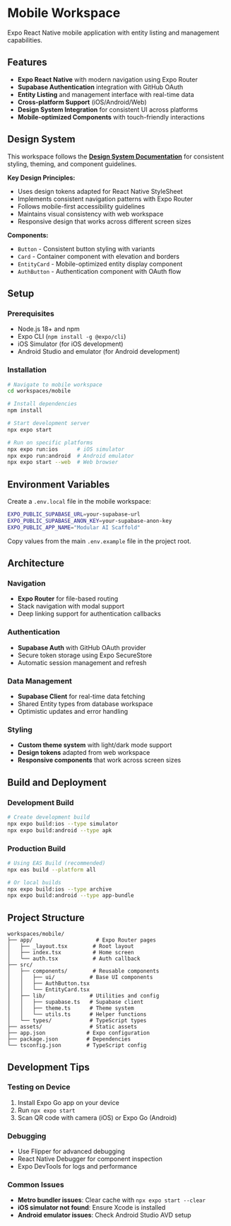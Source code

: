 # Mobile Workspace

Expo React Native mobile application with entity listing and management capabilities.

## Features
- **Expo React Native** with modern navigation using Expo Router
- **Supabase Authentication** integration with GitHub OAuth
- **Entity Listing** and management interface with real-time data
- **Cross-platform Support** (iOS/Android/Web)
- **Design System Integration** for consistent UI across platforms
- **Mobile-optimized Components** with touch-friendly interactions

## Design System

This workspace follows the **[Design System Documentation](../../docs/design-system.md)** for consistent styling, theming, and component guidelines.

**Key Design Principles:**
- Uses design tokens adapted for React Native StyleSheet
- Implements consistent navigation patterns with Expo Router
- Follows mobile-first accessibility guidelines
- Maintains visual consistency with web workspace
- Responsive design that works across different screen sizes

**Components:**
- `Button` - Consistent button styling with variants
- `Card` - Container component with elevation and borders
- `EntityCard` - Mobile-optimized entity display component
- `AuthButton` - Authentication component with OAuth flow

## Setup

### Prerequisites
- Node.js 18+ and npm
- Expo CLI (`npm install -g @expo/cli`)
- iOS Simulator (for iOS development)
- Android Studio and emulator (for Android development)

### Installation
```bash
# Navigate to mobile workspace
cd workspaces/mobile

# Install dependencies
npm install

# Start development server
npx expo start

# Run on specific platforms
npx expo run:ios      # iOS simulator
npx expo run:android  # Android emulator
npx expo start --web  # Web browser
```

## Environment Variables
Create a `.env.local` file in the mobile workspace:
```bash
EXPO_PUBLIC_SUPABASE_URL=your-supabase-url
EXPO_PUBLIC_SUPABASE_ANON_KEY=your-supabase-anon-key
EXPO_PUBLIC_APP_NAME="Modular AI Scaffold"
```

Copy values from the main `.env.example` file in the project root.

## Architecture

### Navigation
- **Expo Router** for file-based routing
- Stack navigation with modal support
- Deep linking support for authentication callbacks

### Authentication
- **Supabase Auth** with GitHub OAuth provider
- Secure token storage using Expo SecureStore
- Automatic session management and refresh

### Data Management
- **Supabase Client** for real-time data fetching
- Shared Entity types from database workspace
- Optimistic updates and error handling

### Styling
- **Custom theme system** with light/dark mode support
- **Design tokens** adapted from web workspace
- **Responsive components** that work across screen sizes

## Build and Deployment

### Development Build
```bash
# Create development build
npx expo build:ios --type simulator
npx expo build:android --type apk
```

### Production Build
```bash
# Using EAS Build (recommended)
npx eas build --platform all

# Or local builds
npx expo build:ios --type archive
npx expo build:android --type app-bundle
```

## Project Structure
```
workspaces/mobile/
├── app/                    # Expo Router pages
│   ├── _layout.tsx        # Root layout
│   ├── index.tsx          # Home screen
│   └── auth.tsx           # Auth callback
├── src/
│   ├── components/        # Reusable components
│   │   ├── ui/           # Base UI components
│   │   ├── AuthButton.tsx
│   │   └── EntityCard.tsx
│   ├── lib/              # Utilities and config
│   │   ├── supabase.ts   # Supabase client
│   │   ├── theme.ts      # Theme system
│   │   └── utils.ts      # Helper functions
│   └── types/            # TypeScript types
├── assets/               # Static assets
├── app.json             # Expo configuration
├── package.json         # Dependencies
└── tsconfig.json        # TypeScript config
```

## Development Tips

### Testing on Device
1. Install Expo Go app on your device
2. Run `npx expo start`
3. Scan QR code with camera (iOS) or Expo Go (Android)

### Debugging
- Use Flipper for advanced debugging
- React Native Debugger for component inspection
- Expo DevTools for logs and performance

### Common Issues
- **Metro bundler issues**: Clear cache with `npx expo start --clear`
- **iOS simulator not found**: Ensure Xcode is installed
- **Android emulator issues**: Check Android Studio AVD setup